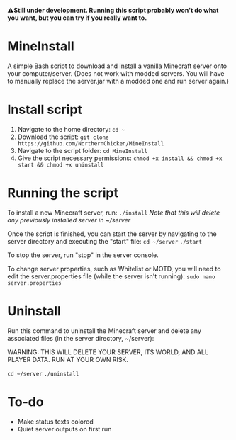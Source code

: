 ⚠️**Still under development. Running this script probably won't do what you want, but you can try if you really want to.**

# MineInstall
A simple Bash script to download and install a vanilla Minecraft server onto your computer/server. (Does not work with modded servers. You will have to manually replace the server.jar with a modded one and run server again.)

# Install script
1. Navigate to the home directory: ```cd ~```
2. Download the script: ```git clone https://github.com/NorthernChicken/MineInstall```
3. Navigate to the script folder: ```cd MineInstall```
4. Give the script necessary permissions: ```chmod +x install && chmod +x start && chmod +x uninstall```

# Running the script
To install a new Minecraft server, run:
```./install```
*Note that this will delete any previously installed server in ~/server*

Once the script is finished, you can start the server by navigating to the server directory and executing the "start" file:
```cd ~/server```
```./start```

To stop the server, run "stop" in the server console.

To change server properties, such as Whitelist or MOTD, you will need to edit the server.properties file (while the server isn't running):
```sudo nano server.properties```

# Uninstall
Run this command to uninstall the Minecraft server and delete any associated files (in the server directory, ~/server):

WARNING: THIS WILL DELETE YOUR SERVER, ITS WORLD, AND ALL PLAYER DATA. RUN AT YOUR OWN RISK.

```cd ~/server```
```./uninstall```

# To-do
* Make status texts colored
* Quiet server outputs on first run
